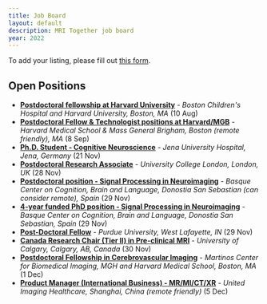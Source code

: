 ```yaml
--- 
title: Job Board
layout: default
description: MRI Together job board
year: 2022
--- 
```


<!-- # MRI Together Job board -->

To add your listing, please fill out [this form](https://forms.gle/3VR5hj6rkN6mc3tj6).


## Open Positions

- [**Postdoctoral fellowship at Harvard University**](/job_board_files/quin_job_Sila_Kurugol.pdf) - _Boston Children's Hospital and Harvard University, Boston, MA_ (10 Aug)
- [**Postdoctoral Fellow & Technologist positions at Harvard/MGB**](/job_board_files/HMS_MGH_Tatiana_Sitnikova.tiff) - _Harvard Medical School & Mass General Brigham, Boston (remote friendly), MA_ (8 Sep)
- [**Ph.D. Student - Cognitive Neuroscience**](/job_board_files/Adriana_Lucia_Ruiz_Rizzo.pdf) - _Jena University Hospital, Jena, Germany_ (21 Nov)
- [**Postdoctoral Research Associate**](/job_board_files/UCLCMI_heather_fitzke.pdf) - _University College London, London, UK_ (28 Nov)
- [**Postdoctoral position - Signal Processing in Neuroimaging**](/job_board_files/Postdoc_SPINgroup_2023_cesar_caballero.pdf) - _Basque Center on Cognition, Brain and Language, Donostia San Sebastian (can consider remote), Spain_ (29 Nov)
- [**4-year funded PhD position - Signal Processing in Neuroimaging**](/job_board_files/phd_SPINgroup_2023.pdf) - _Basque Center on Cognition, Brain and Language, Donostia San Sebastian, Spain_ (29 Nov)
- [**Post-Doctoral Fellow**](/job_board_files/Job_description_uzay_emir.pdf) - _Purdue University, West Lafayette, IN_ (29 Nov)
- [**Canada Research Chair (Tier II) in Pre-clinical MRI**](/job_board_files/986_CRC_reclinical_MRI_mili_mathur.pdf) - _University of Calgary, Calgary, AB, Canada_ (30 Nov)
- [**Postdoctoral Fellowship in Cerebrovascular Imaging**](/job_board_files/Martinos_Postdoc_1Dec2022_meher_juttukonda.pdf) - _Martinos Center for Biomedical Imaging, MGH and Harvard Medical School, Boston, MA_ (1 Dec)
- [**Product Manager (International Business) - MR/MI/CT/XR**](/job_board_files/IBD_Product_Manager_JD_Wing_Wang.pdf) - _United Imaging Healthcare, Shanghai, China (remote friendly)_ (5 Dec)

